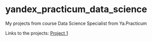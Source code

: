 # yandex_practicum_data_science
My projects from course Data Science Specialist from Ya.Practicum

Links to the projects:
[Project 1](https://github.com/janegris/yandex_practicum_data_science/tree/main/3_Project%201 "Заголовок ссылки")
